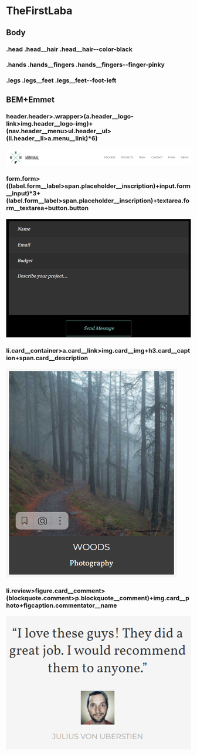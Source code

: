 # TheFirstLaba

## Body

### .head .head__hair .head__hair--color-black
### .hands .hands__fingers .hands__fingers--finger-pinky
### .legs .legs__feet .legs__feet--foot-left

## BEM+Emmet

### header.header>.wrapper>(a.header__logo-link>img.header__logo-img)+(nav.header__menu>ul.header__ul>(li.header__li>a.menu__link)*6)
#### ![скриншот к шапке](/img/%D0%A8%D0%B0%D0%BF%D0%BA%D0%B0.png)

### form.form>((label.form__label>span.placeholder__inscription)+input.form__input)*3+(label.form__label>span.placeholder__inscription)+textarea.form__textarea+button.button
#### ![скриншот к форме](/img/%D0%A4%D0%BE%D1%80%D0%BC%D0%B0.png)

### li.card__container>a.card__link>img.card__img+h3.card__caption+span.card__description
#### ![скриншот к карточке](/img/%D0%9A%D0%B0%D1%80%D1%82%D0%BE%D1%87%D0%BA%D0%B0.png)

### li.review>figure.card__comment>(blockquote.comment>p.blockquote__comment)+img.card__photo+figcaption.commentator__name
#### ![скриншот к комментарию](/img/%D0%9A%D0%BE%D0%BC%D0%BC%D0%B5%D0%BD%D1%82%D0%B0%D1%80%D0%B8%D0%B9.png)


